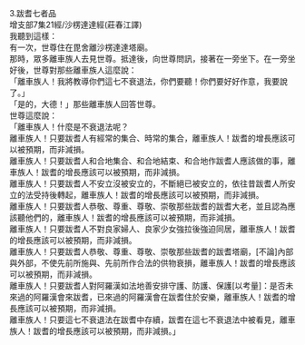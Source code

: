 3.跋耆七者品  
增支部7集21經/沙楞達達經(莊春江譯)  
我聽到這樣：  
有一次，世尊住在毘舍離沙楞達達塔廟。  
那時，眾多離車族人去見世尊。抵達後，向世尊問訊，接著在一旁坐下。在一旁坐好後，世尊對那些離車族人這麼說：  
「離車族人！我將教導你們這七不衰退法，你們要聽！你們要好好作意，我要說了。」  
「是的，大德！」那些離車族人回答世尊。  
世尊這麼說：  
「離車族人！什麼是不衰退法呢？  
離車族人！只要跋耆人有經常的集合、時常的集合，離車族人！跋耆的增長應該可以被預期，而非減損。  
離車族人！只要跋耆人和合地集合、和合地結束、和合地作跋耆人應該做的事，離車族人！跋耆的增長應該可以被預期，而非減損。  
離車族人！只要跋耆人不安立沒被安立的，不斷絕已被安立的，依往昔跋耆人所安立的法受持後轉起，離車族人！跋耆的增長應該可以被預期，而非減損。  
離車族人！只要跋耆人恭敬、尊重、尊敬、崇敬那些跋耆的跋耆大老，並且認為應該聽他們的，離車族人！跋耆的增長應該可以被預期，而非減損。  
離車族人！只要跋耆人不對良家婦人、良家少女強拉後強迫同居，離車族人！跋耆的增長應該可以被預期，而非減損。  
離車族人！只要跋耆人恭敬、尊重、尊敬、崇敬那些跋耆的跋耆塔廟，[不論]內部與外部，不使先前所施與、先前所作合法的供物衰損，離車族人！跋耆的增長應該可以被預期，而非減損。  
離車族人！只要跋耆人對阿羅漢如法地善安排守護、防護、保護[以考量]：是否未來過的阿羅漢會來跋耆，已來過的阿羅漢會在跋耆住於安樂，離車族人！跋耆的增長應該可以被預期，而非減損。  
離車族人！只要這七不衰退法在跋耆中存續，跋耆在這七不衰退法中被看見，離車族人！跋耆的增長應該可以被預期，而非減損。」  
  
  
